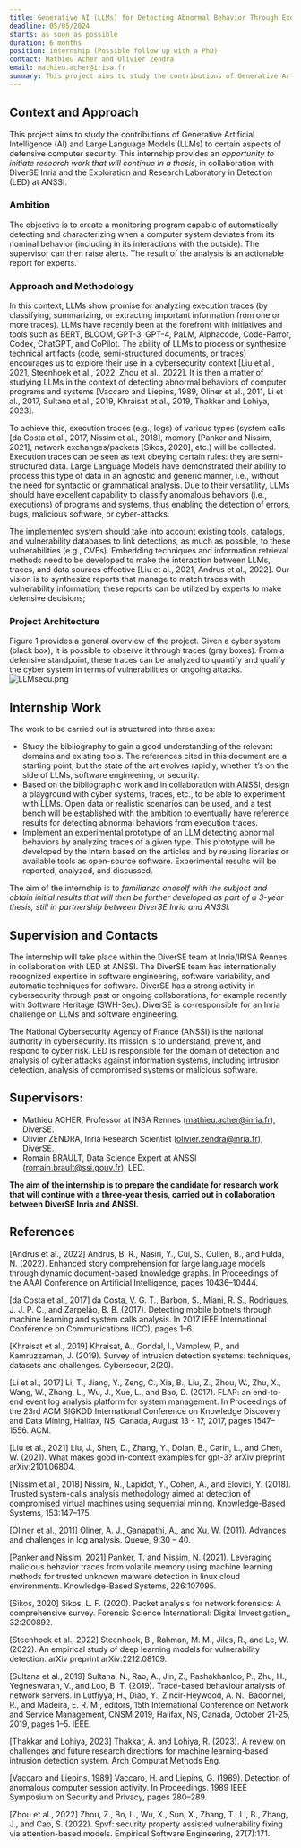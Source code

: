 ```yaml
---
title: Generative AI (LLMs) for Detecting Abnormal Behavior Through Execution Trace Analysis
deadline: 05/05/2024
starts: as soon as possible
duration: 6 months
position: internship (Possible follow up with a PhD)
contact: Mathieu Acher and Olivier Zendra
email: mathieu.acher@irisa.fr
summary: This project aims to study the contributions of Generative Artificial Intelligence (AI) and Large Language Models (LLMs) to certain aspects of defensive computer security.
---
```


## Context and Approach
This project aims to study the contributions of Generative Artificial Intelligence (AI) and Large Language Models (LLMs) to certain aspects of defensive computer security. 
This internship provides an *opportunity to initiate research work that will continue in a thesis*, in collaboration with DiverSE Inria and the Exploration and Research Laboratory in Detection (LED) at ANSSI.

### Ambition 

The objective is to create a monitoring program capable of automatically detecting and characterizing when a computer system deviates from its nominal behavior (including in its interactions with the outside). The supervisor can then raise alerts. The result of the analysis is an actionable report for experts.

### Approach and Methodology 

In this context, LLMs show promise for analyzing execution traces (by classifying, summarizing, or extracting important information from one or more traces). LLMs have recently been at the forefront with initiatives and tools such as BERT, BLOOM, GPT-3, GPT-4, PaLM, Alphacode, Code-Parrot, Codex, ChatGPT, and CoPilot. The ability of LLMs to process or synthesize technical artifacts (code, semi-structured documents, or traces) encourages us to explore their use in a cybersecurity context [Liu et al., 2021, Steenhoek et al., 2022, Zhou et al., 2022]. It is then a matter of studying LLMs in the context of detecting abnormal behaviors of computer programs and systems [Vaccaro and Liepins, 1989, Oliner et al., 2011, Li et al., 2017, Sultana et al., 2019, Khraisat et al., 2019, Thakkar and Lohiya, 2023].

To achieve this, execution traces (e.g., logs) of various types (system calls [da Costa et al., 2017, Nissim et al., 2018], memory [Panker and Nissim, 2021], network exchanges/packets [Sikos, 2020], etc.) will be collected. Execution traces can be seen as text obeying certain rules: they are semi-structured data. Large Language Models have demonstrated their ability to process this type of data in an agnostic and generic manner, i.e., without the need for syntactic or grammatical analysis. Due to their versatility, LLMs should have excellent capability to classify anomalous behaviors (i.e., executions) of programs and systems, thus enabling the detection of errors, bugs, malicious software, or cyber-attacks.

The implemented system should take into account existing tools, catalogs, and vulnerability databases to link detections, as much as possible, to these vulnerabilities (e.g., CVEs). Embedding techniques and information retrieval methods need to be developed to make the interaction between LLMs, traces, and data sources effective [Liu et al., 2021, Andrus et al., 2022]. Our vision is to synthesize reports that manage to match traces with vulnerability information; these reports can be utilized by experts to make defensive decisions;

### Project Architecture

Figure 1 provides a general overview of the project. Given a cyber system (black box), it is possible to observe it through traces (gray boxes). From a defensive standpoint, these traces can be analyzed to quantify and qualify the cyber system in terms of vulnerabilities or ongoing attacks.
![LLMsecu.png]()

## Internship Work
The work to be carried out is structured into three axes:
 * Study the bibliography to gain a good understanding of the relevant domains and existing tools. The references cited in this document are a starting point, but the state of the art evolves rapidly, whether it’s on the side of LLMs, software engineering, or security.
 * Based on the bibliographic work and in collaboration with ANSSI, design a playground with cyber systems, traces, etc., to be able to experiment with LLMs. Open data or realistic scenarios can be used, and a test bench will be established with the ambition to eventually have reference results for detecting abnormal behaviors from execution traces.
 * Implement an experimental prototype of an LLM detecting abnormal behaviors by analyzing traces of a given type. This prototype will be developed by the intern based on the articles and by reusing libraries or available tools as open-source software. Experimental results will be reported, analyzed, and discussed.

The aim of the internship is to *familiarize oneself with the subject and obtain initial results that will then be further developed as part of a 3-year thesis, still in partnership between DiverSE Inria and ANSSI.*

## Supervision and Contacts

The internship will take place within the DiverSE team at Inria/IRISA Rennes, in collaboration with LED at ANSSI. The DiverSE team has internationally recognized expertise in software engineering, software variability, and automatic techniques for software. 
DiverSE has a strong activity in cybersecurity through past or ongoing collaborations, for example recently with Software Heritage (SWH-Sec). DiverSE is co-responsible for an Inria challenge on LLMs and software engineering.

The National Cybersecurity Agency of France (ANSSI) is the national authority in cybersecurity. Its mission is to understand, prevent, and respond to cyber risk. LED is responsible for the domain of detection and analysis of cyber attacks against information systems, including intrusion detection, analysis of compromised systems or malicious software.

## Supervisors:
 * Mathieu ACHER, Professor at INSA Rennes (mathieu.acher@inria.fr), DiverSE.
 * Olivier ZENDRA, Inria Research Scientist (olivier.zendra@inria.fr), DiverSE.
 * Romain BRAULT, Data Science Expert at ANSSI (romain.brault@ssi.gouv.fr), LED.

**The aim of the internship is to prepare the candidate for research work that will continue with a three-year thesis, carried out in collaboration between DiverSE Inria and ANSSI.**

## References
[Andrus et al., 2022] Andrus, B. R., Nasiri, Y., Cui, S., Cullen, B., and Fulda, N. (2022). Enhanced story comprehension for large language models through dynamic document-based knowledge graphs. In Proceedings of the AAAI Conference on Artificial Intelligence, pages 10436–10444.

[da Costa et al., 2017] da Costa, V. G. T., Barbon, S., Miani, R. S., Rodrigues, J. J. P. C., and Zarpelão, B. B. (2017). Detecting mobile botnets through machine learning and system calls analysis. In 2017 IEEE International Conference on Communications (ICC), pages 1–6.

[Khraisat et al., 2019] Khraisat, A., Gondal, I., Vamplew, P., and Kamruzzaman, J. (2019). Survey of intrusion detection systems: techniques, datasets and challenges. Cybersecur, 2(20).

[Li et al., 2017] Li, T., Jiang, Y., Zeng, C., Xia, B., Liu, Z., Zhou, W., Zhu, X., Wang, W., Zhang, L., Wu, J., Xue, L., and Bao, D. (2017). FLAP: an end-to-end event log analysis platform for system management. In Proceedings of the 23rd ACM SIGKDD International Conference on Knowledge Discovery and Data Mining, Halifax, NS, Canada, August 13 - 17, 2017, pages 1547–1556. ACM.

[Liu et al., 2021] Liu, J., Shen, D., Zhang, Y., Dolan, B., Carin, L., and Chen, W. (2021). What makes good in-context examples for gpt-3? arXiv preprint arXiv:2101.06804.

[Nissim et al., 2018] Nissim, N., Lapidot, Y., Cohen, A., and Elovici, Y. (2018). Trusted system-calls analysis methodology aimed at detection of compromised virtual machines using sequential mining. Knowledge-Based Systems, 153:147–175.

[Oliner et al., 2011] Oliner, A. J., Ganapathi, A., and Xu, W. (2011). Advances and challenges in log analysis. Queue, 9:30 – 40.

[Panker and Nissim, 2021] Panker, T. and Nissim, N. (2021). Leveraging malicious behavior traces from volatile memory using machine learning methods for trusted unknown malware detection in linux cloud environments. Knowledge-Based Systems, 226:107095.

[Sikos, 2020] Sikos, L. F. (2020). Packet analysis for network forensics: A comprehensive survey. Forensic Science International: Digital Investigation,, 32:200892.

[Steenhoek et al., 2022] Steenhoek, B., Rahman, M. M., Jiles, R., and Le, W. (2022). An empirical study of deep learning models for vulnerability detection. arXiv preprint arXiv:2212.08109.

[Sultana et al., 2019] Sultana, N., Rao, A., Jin, Z., Pashakhanloo, P., Zhu, H., Yegneswaran, V., and Loo, B. T. (2019). Trace-based behaviour analysis of network servers. In Lutfiyya, H., Diao, Y., Zincir-Heywood, A. N., Badonnel, R., and Madeira, E. R. M., editors, 15th International Conference on Network and Service Management, CNSM 2019, Halifax, NS, Canada, October 21-25, 2019, pages 1–5. IEEE.

[Thakkar and Lohiya, 2023] Thakkar, A. and Lohiya, R. (2023). A review on challenges and future research directions for machine learning-based intrusion detection system. Arch Computat Methods Eng.

[Vaccaro and Liepins, 1989] Vaccaro, H. and Liepins, G. (1989). Detection of anomalous computer session activity. In Proceedings. 1989 IEEE Symposium on Security and Privacy, pages 280–289.

[Zhou et al., 2022] Zhou, Z., Bo, L., Wu, X., Sun, X., Zhang, T., Li, B., Zhang, J., and Cao, S. (2022). Spvf: security property assisted vulnerability fixing via attention-based models. Empirical Software Engineering, 27(7):171.
